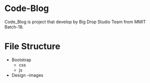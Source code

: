 # Code-Blog
Code_Blog is project that develop by Big Drop Studio Team from MMIT Batch-18.


# File Structure

  - Bootstrap
    - css
    - js
  - Design 
  -images
